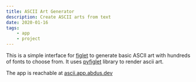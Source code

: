 ```yaml
---
title: ASCII Art Generator
description: Create ASCII arts from text
date: 2020-01-16
tags:
    - app
    - project
---
```




This is a simple interface for [figlet][figlet] to generate basic ASCII art with hundreds of fonts to choose from. 
It uses [pyfiglet][pyfiglet] library to render ascii art.

The app is reachable at [ascii.app.abdus.dev][ascii]

[ascii]: https://ascii.app.abdus.dev/
[figlet]: http://www.figlet.org/
[pyfiglet]: https://github.com/pwaller/pyfiglet

